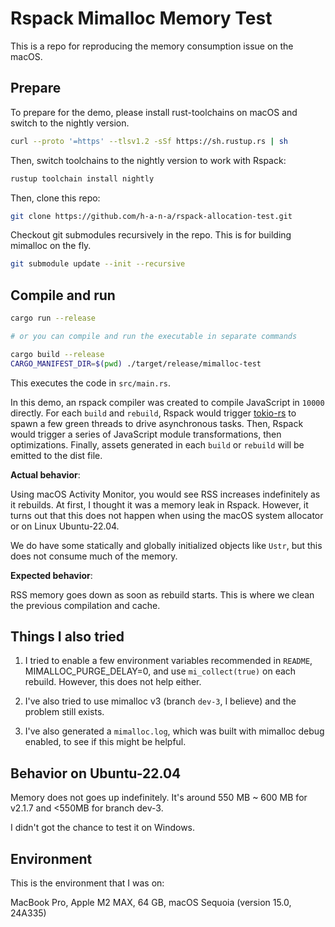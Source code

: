 # Rspack Mimalloc Memory Test

This is a repo for reproducing the memory consumption issue on the macOS.

## Prepare

To prepare for the demo, please install rust-toolchains on macOS and switch to the nightly version.

```bash
curl --proto '=https' --tlsv1.2 -sSf https://sh.rustup.rs | sh  
```

Then, switch toolchains to the nightly version to work with Rspack:

```bash
rustup toolchain install nightly
```

Then, clone this repo:

```bash
git clone https://github.com/h-a-n-a/rspack-allocation-test.git
```

Checkout git submodules recursively in the repo. This is for building mimalloc on the fly.

```bash
git submodule update --init --recursive
```

## Compile and run

```bash
cargo run --release

# or you can compile and run the executable in separate commands

cargo build --release
CARGO_MANIFEST_DIR=$(pwd) ./target/release/mimalloc-test
```

This executes the code in `src/main.rs`.

In this demo, an rspack compiler was created to compile JavaScript in `10000` directly. For each `build` and `rebuild`, Rspack would trigger [tokio-rs](https://github.com/tokio-rs/tokio) to spawn a few green threads to drive asynchronous tasks. Then, Rspack would trigger a series of JavaScript module transformations, then optimizations. Finally, assets generated in each `build` or `rebuild` will be emitted to the dist file.

**Actual behavior**:

Using macOS Activity Monitor, you would see RSS increases indefinitely as it rebuilds. At first, I thought it was a memory leak in Rspack. However, it turns out that this does not happen when using the macOS system allocator or on Linux Ubuntu-22.04.

We do have some statically and globally initialized objects like `Ustr`, but this does not consume much of the memory.

**Expected behavior**:

RSS memory goes down as soon as rebuild starts. This is where we clean the previous compilation and cache.

## Things I also tried

1. I tried to enable a few environment variables recommended in `README`, MIMALLOC_PURGE_DELAY=0, and use `mi_collect(true)` on each rebuild. However, this does not help either.

2. I've also tried to use mimalloc v3 (branch `dev-3`, I believe) and the problem still exists.

3. I've also generated a `mimalloc.log`, which was built with mimalloc debug enabled, to see if this might be helpful.

## Behavior on Ubuntu-22.04

Memory does not goes up indefinitely. It's around 550 MB ~ 600 MB for v2.1.7 and <550MB for branch dev-3.

I didn't got the chance to test it on Windows.

## Environment

This is the environment that I was on:

MacBook Pro, Apple M2 MAX, 64 GB, macOS Sequoia (version 15.0, 24A335)
